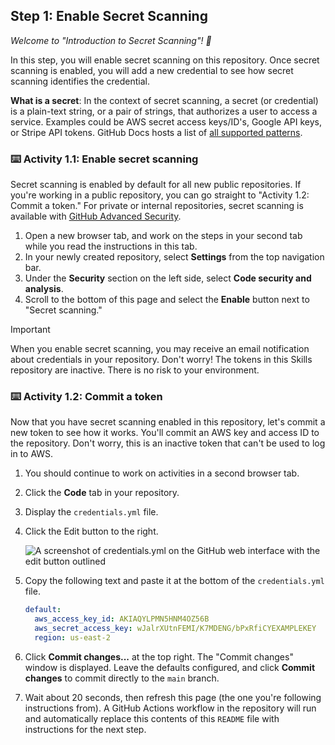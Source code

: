 ## Step 1: Enable Secret Scanning

_Welcome to "Introduction to Secret Scanning"! :wave:_

In this step, you will enable secret scanning on this repository. Once secret scanning is enabled, you will add a new credential to see how secret scanning identifies the credential.

**What is a secret**: In the context of secret scanning, a secret (or credential) is a plain-text string, or a pair of strings, that authorizes a user to access a service. Examples could be AWS secret access keys/ID's, Google API keys, or Stripe API tokens. GitHub Docs hosts a list of [all supported patterns](https://docs.github.com/en/code-security/secret-scanning/secret-scanning-patterns#supported-secrets).

### :keyboard: Activity 1.1: Enable secret scanning

Secret scanning is enabled by default for all new public repositories. If you're working in a public repository, you can go straight to "Activity 1.2: Commit a token." For private or internal repositories, secret scanning is available with [GitHub Advanced Security](https://docs.github.com/en/enterprise-cloud@latest/get-started/learning-about-github/about-github-advanced-security).

1. Open a new browser tab, and work on the steps in your second tab while you read the instructions in this tab.
2. In your newly created repository, select **Settings** from the top navigation bar.
3. Under the **Security** section on the left side, select **Code security and analysis**.
4. Scroll to the bottom of this page and select the **Enable** button next to "Secret scanning."

> [!IMPORTANT]
> When you enable secret scanning, you may receive an email notification about credentials in your repository. Don't worry! The tokens in this Skills repository are inactive. There is no risk to your environment.

### :keyboard: Activity 1.2: Commit a token

Now that you have secret scanning enabled in this repository, let's commit a new token to see how it works. You'll commit an AWS key and access ID to the repository. Don't worry, this is an inactive token that can't be used to log in to AWS.

1. You should continue to work on activities in a second browser tab.
2. Click the **Code** tab in your repository.
3. Display the `credentials.yml` file.
4. Click the Edit button to the right.

    ![A screenshot of credentials.yml on the GitHub web interface with the edit button outlined](/images/edit-credentials-file.png)

5. Copy the following text and paste it at the bottom of the `credentials.yml` file.

    ```yaml
    default:
      aws_access_key_id: AKIAQYLPMN5HNM4OZ56B
      aws_secret_access_key: wJalrXUtnFEMI/K7MDENG/bPxRfiCYEXAMPLEKEY      output: json
      region: us-east-2
    ```

6. Click **Commit changes...** at the top right. The "Commit changes" window is displayed. Leave the defaults configured, and click **Commit changes** to commit directly to the `main` branch.
7. Wait about 20 seconds, then refresh this page (the one you're following instructions from). A GitHub Actions workflow in the repository will run and automatically replace this contents of this `README` file with instructions for the next step.
